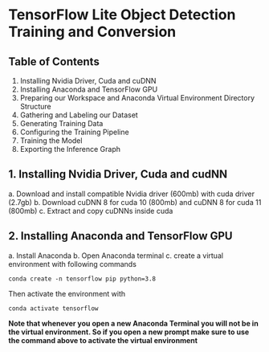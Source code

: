 # TensorFlow Lite Object Detection Training and Conversion

## Table of Contents
1. Installing Nvidia Driver, Cuda and cuDNN
2. Installing Anaconda and TensorFlow GPU
3. Preparing our Workspace and Anaconda Virtual Environment Directory Structure
4. Gathering and Labeling our Dataset
5. Generating Training Data
6. Configuring the Training Pipeline
7. Training the Model
8. Exporting the Inference Graph

## 1. Installing Nvidia Driver, Cuda and cudNN
a. Download and install compatible Nvidia driver (600mb) with cuda driver (2.7gb)
b. Download cuDNN 8 for cuda 10 (800mb) and cuDNN 8 for cuda 11 (800mb)
c. Extract and copy cuDNNs inside cuda

## 2. Installing Anaconda and TensorFlow GPU
a. Install Anaconda
b. Open Anaconda terminal
c. create a virtual environment with following commands

```
conda create -n tensorflow pip python=3.8
```

Then activate the environment with

```
conda activate tensorflow
```
**Note that whenever you open a new Anaconda Terminal you will not be in the virtual environment. So if you open a new prompt make sure to use the command above to activate the virtual environment**


